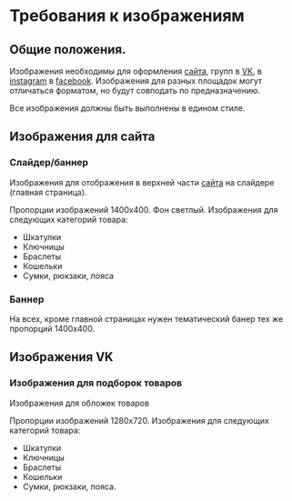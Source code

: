 # Требования к изображениям

## Общие положения.

Изображения необходимы для оформления [сайта](http://myhandicraft.ru), групп в [VK](https://vk.com/myhandicraftspb), в [instagram](https://www.instagram.com/myhandicraftru/?hl=ru) в [facebook](https://www.facebook.com/myhandicraftru). Изображения для разных площадок могут отличаться форматом, но будут совподать по предназначению.

Все изображения должны быть выполнены в едином стиле.

## Изображения для сайта

### Слайдер/баннер

Изображения для отображения в верхней части [сайта](http://myhandicraft.ru) на слайдере (главная страница).

Пропорции изображений 1400x400. Фон светлый.
Изображения для следующих категорий товара:
  - Шкатулки
  - Ключницы
  - Браслеты
  - Кошельки
  - Сумки, рюкзаки, пояса

### Баннер

На всех, кроме главной страницах нужен тематический банер тех же пропорций 1400x400. 

## Изображения VK

### Изображения для подборок товаров

Изображения для обложек товаров

Пропорции изображений 1280x720. 
Изображения для следующих категорий товара:
  - Шкатулки
  - Ключницы
  - Браслеты
  - Кошельки
  - Сумки, рюкзаки, пояса.
